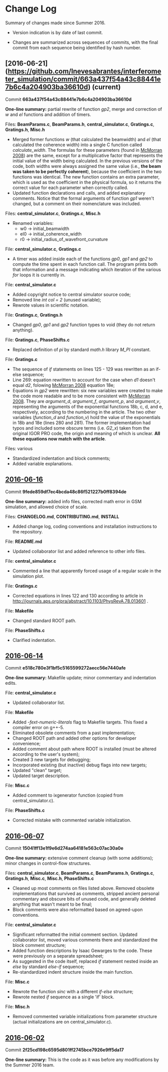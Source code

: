# Change Log

Summary of changes made since Summer 2016. 

- Version indication is by date of last commit.

- Changes are summarized across sequences of commits, with the final commit from each sequence being identified by hash number.

## [2016-06-21] (https://github.com/lnevesabrantes/interferometer_simulation/commit/663a437f54a43c88441e7b6c4a204903ba36610d) (current)
Commit **663a437f54a43c88441e7b6c4a204903ba36610d**

**One-line summary:** partial rewrite of function *gp2*, merge and correction of *w* and *el* functions and addition of timers.

Files: **BeamParams.c**, **BeamParams.h**, **central_simulator.c**, **Gratings.c**, **Gratings.h**, **Misc.h**
- Merged former functions *w* (that calculated the beamwidth) and *el* (that calculated the coherence width) into a single C function called *calculate_width*. 
The formulas for these parameters (found in [McMorran 2008](http://journals.aps.org/pra/abstract/10.1103/PhysRevA.78.013601))
are the same, except for a multiplicative factor that represents the initial value of the width being calculated.
In the previous versions of the code, both widths were always assigned the same value (i.e., **the beam was taken 
to be perfectly coherent**), because the coefficient in the two functions was identical.
The new function contains an extra parameter, which is used as the coefficient in the physical formula,
so it returns the correct value for each parameter when correctly called.
- Updated function declarations and calls, and added explanatory comments. Notice that the formal arguments of function *gp1* weren't changed, but a comment on their nomenclature was included.

Files: **central_simulator.c**, **Gratings.c**, **Misc.h**
- Renamed variables:
  - w0 → initial_beamwidth
  - el0 → initial_coherence_width
  - r0 → initial_radius_of_wavefront_curvature

File: **central_simulator.c**, **Gratings.c**
- A timer was added inside each of the functions *gp0*, *gp1* and *gp2* to compute the time spent in each function call.
The program prints both that information and a message indicating which iteration of the various *for* loops
it is currently in.

File: **central_simulator.c**
- Added copyright notice to central simulator source code;
- Removed line *int col = 2* (unused variable);
- Rewrote values in scientific notation.

File: **Gratings.c**, **Gratings.h**
- Changed *gp0*, *gp1* and *gp2* function types to void (they do not return anything).

File: **Gratings.c**, **PhaseShifts.c**
- Replaced definition of *pi* by standard *math.h* library *M_PI* constant.

File: **Gratings.c**
- The sequence of *if* statements on lines 125 - 129 was rewritten as an if-else sequence;
- Line 269: equation rewritten to account for the case when *d1* doesn't equal *d2*, folowing [McMorran 2008](http://journals.aps.org/pra/abstract/10.1103/PhysRevA.78.013601) equation 18e;
- Equations in *gp2* were rewritten: six new variables were created to make the code more readable and
to be more consistent with [McMorran 2008](http://journals.aps.org/pra/abstract/10.1103/PhysRevA.78.013601).
They are *argument_d*, *argument_f*, *argument_p*, and *argument_v*, representing the arguments of the
exponential functions 18b, c, d, and e, respectively, according to the numbering in the article.
The two other variables (*function_d* and *function_v*) hold the value of the exponentials
in 18b and 18e (lines 280 and 281). The former implementation
had typos and included some obscure terms (i.e. *G2_x*) taken from the original IGOR PRO code, the origin and meaning of
which is unclear. **All these equations now match with the article**.

Files: various
- Standardized indentation and block comments;
- Added variable explanations.
 
## [2016-06-16](https://github.com/lnevesabrantes/interferometer_simulation/commit/9fede859df7ec4bcda48c86f521227b0ff8394de)
Commit **9fede859df7ec4bcda48c86f521227b0ff8394de**

**One-line summary:** added info files, corrected math error in GSM simulation, and allowed choice of scale.

Files: **CHANGELOG.md**, **CONTRIBUTING.md**, **INSTALL**
- Added change log, coding conventions and installation instructions to the repository.

File: **README.md**
- Updated collaborator list and added reference to other info files.

File: **central_simulator.c**
- Commented a line that apparently forced usage of a regular scale in the simulation plot.

File: **Gratings.c**
- Corrected equations in lines 122 and 130 according to article in http://journals.aps.org/pra/abstract/10.1103/PhysRevA.78.013601 .

File: **Makefile**
- Changed standard ROOT path.

File: **PhaseShifts.c**
- Clarified indentation.

## [2016-06-14](https://github.com/lnevesabrantes/interferometer_simulation/commit/e518c780e3f1bf5c5165599272aecc56e7440afe)
Commit **e518c780e3f1bf5c5165599272aecc56e7440afe**

**One-line summary:** Makefile update; minor commentary and indentation edits.

File: **central_simulator.c**
- Updated collaborator list.

File: **Makefile**
- Added *-fext-numeric-literals* flag to Makefile targets. This fixed a compiler error on g++-5.
- Eliminated obsolete comments from a past implementation;
- Changed ROOT path and added other options for developer convenience;
- Added comment about path where ROOT is installed (must be altered according to the user's system);
- Created 3 new targets for debugging;
- Incorporated existing (but inactive) debug flags into new targets;
- Updated "clean" target;
- Updated target description.

File: **Misc.c**
- Added comment to ixgenerator function (copied from central_simulator.c). 

File: **PhaseShifts.c**
- Corrected mistake with commented variable initialization.

## [2016-06-07](https://github.com/lnevesabrantes/interferometer_simulation/commit/15041ff13e1f9e6d274aa64181e563c07ac30a0e) 
Commit **15041ff13e1f9e6d274aa64181e563c07ac30a0e**

**One-line summary:** extensive comment cleanup (with some additions); minor changes in control-flow structures.

Files: **central_simulator.c**, **BeamParams.c**, **BeamParams.h**, **Gratings.c**, **Gratings.h**, **Misc.c**, **Misc.h**, **PhaseShifts.c**
- Cleaned up most comments on files listed above. Removed obsolete implementations that survived as comments, stripped ancient personal commentary and obscure bits of unused code, and generally deleted anything that wasn't meant to be final;
- Block comments were also reformatted based on agreed-upon conventions.

File: **central_simulator.c**
- Significant reformatted the initial comment section. Updated collaborator list, moved various comments there and standardized the block comment structure;
- Added function descriptions by Isaac Gewarges to the code. These were previously on a separate spreadsheet;
- As suggested in the code itself, replaced *if* statement nested inside an *else* by standard *else-if* sequence;
- Re-standardized indent structure inside the main function.

File: **Misc.c**
- Rewrote the function *sinc* with a different *if-else* structure;
- Rewrote nested *if* sequence as a single 'if' block.   

File: **Misc.h**
- Removed commented variable initializations from parameter structure (actual initializations are on central_simulator.c).

## [2016-06-02](https://github.com/lnevesabrantes/interferometer_simulation/commit/2f25cd198c6595d801ff2745bce7926e9ff5da17) 
Commit **2f25cd198c6595d801ff2745bce7926e9ff5da17**

**One-line summary:** This is the code as it was before any modifications by the Summer 2016 team.
